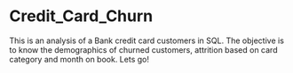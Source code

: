 # Credit_Card_Churn
This is an analysis of a Bank credit card customers in SQL. The objective is to know the demographics of churned customers, attrition based on card category and month on book.
Lets go!
